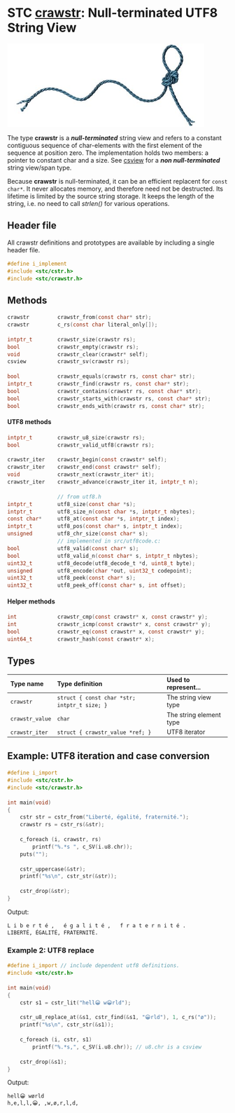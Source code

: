 # STC [crawstr](../include/stc/crawstr.h): Null-terminated UTF8 String View
![String](pics/string.jpg)

The type **crawstr** is a ***null-terminated*** string view and refers to a constant contiguous sequence of
char-elements with the first element of the sequence at position zero. The implementation holds two
members: a pointer to constant char and a size. See [csview](csview_api.md) for a ***non null-terminated***
string view/span type.

Because **crawstr** is null-terminated, it can be an efficient replacent for `const char*`. It never
allocates memory, and therefore need not be destructed. Its lifetime is limited by the source string
storage. It keeps the length of the string, i.e. no need to call *strlen()* for various operations.

## Header file

All crawstr definitions and prototypes are available by including a single header file.

```c
#define i_implement
#include <stc/cstr.h>
#include <stc/crawstr.h>
```
## Methods

```c
crawstr         crawstr_from(const char* str);                          // construct from const char*
crawstr         c_rs(const char literal_only[]);                        // construct from literal, no strlen()

intptr_t        crawstr_size(crawstr rs);
bool            crawstr_empty(crawstr rs);                              // check if size == 0
void            crawstr_clear(crawstr* self);
csview          crawstr_sv(crawstr rs);                                 // convert to csview type

bool            crawstr_equals(crawstr rs, const char* str);
intptr_t        crawstr_find(crawstr rs, const char* str);
bool            crawstr_contains(crawstr rs, const char* str);
bool            crawstr_starts_with(crawstr rs, const char* str);
bool            crawstr_ends_with(crawstr rs, const char* str);
```

#### UTF8 methods
```c
intptr_t        crawstr_u8_size(crawstr rs);
bool            crawstr_valid_utf8(crawstr rs);                         // depends on src/utf8code.c

crawstr_iter    crawstr_begin(const crawstr* self);
crawstr_iter    crawstr_end(const crawstr* self);
void            crawstr_next(crawstr_iter* it);                         // utf8 codepoint step, not byte!
crawstr_iter    crawstr_advance(crawstr_iter it, intptr_t n);

                // from utf8.h
intptr_t        utf8_size(const char *s);
intptr_t        utf8_size_n(const char *s, intptr_t nbytes);            // number of UTF8 codepoints within n bytes
const char*     utf8_at(const char *s, intptr_t index);                 // from UTF8 index to char* position
intptr_t        utf8_pos(const char* s, intptr_t index);                // from UTF8 index to byte index position
unsigned        utf8_chr_size(const char* s);                           // UTF8 character size: 1-4
                // implemented in src/utf8code.c:
bool            utf8_valid(const char* s);
bool            utf8_valid_n(const char* s, intptr_t nbytes);
uint32_t        utf8_decode(utf8_decode_t *d, uint8_t byte);            // decode next byte to utf8, return state.
unsigned        utf8_encode(char *out, uint32_t codepoint);             // encode unicode cp into out buffer
uint32_t        utf8_peek(const char* s);                               // codepoint value of character at s
uint32_t        utf8_peek_off(const char* s, int offset);               // codepoint value at utf8 pos (may be negative)
```

#### Helper methods
```c
int             crawstr_cmp(const crawstr* x, const crawstr* y);
int             crawstr_icmp(const crawstr* x, const crawstr* y);       // depends on src/utf8code.c:
bool            crawstr_eq(const crawstr* x, const crawstr* y);
uint64_t        crawstr_hash(const crawstr* x);
```

## Types

| Type name       | Type definition                            | Used to represent...     |
|:----------------|:-------------------------------------------|:-------------------------|
| `crawstr`       | `struct { const char *str; intptr_t size; }` | The string view type     |
| `crawstr_value` | `char`                                     | The string element type  |
| `crawstr_iter`  | `struct { crawstr_value *ref; }`           | UTF8 iterator            |

## Example: UTF8 iteration and case conversion
```c
#define i_import
#include <stc/cstr.h>
#include <stc/crawstr.h>

int main(void)
{
    cstr str = cstr_from("Liberté, égalité, fraternité.");
    crawstr rs = cstr_rs(&str);

    c_foreach (i, crawstr, rs)
        printf("%.*s ", c_SV(i.u8.chr));
    puts("");

    cstr_uppercase(&str);
    printf("%s\n", cstr_str(&str));

    cstr_drop(&str);
}
```
Output:
```
L i b e r t é ,   é g a l i t é ,   f r a t e r n i t é . 
LIBERTÉ, ÉGALITÉ, FRATERNITÉ.
```

### Example 2: UTF8 replace
```c
#define i_import // include dependent utf8 definitions.
#include <stc/cstr.h>

int main(void)
{
    cstr s1 = cstr_lit("hell😀 w😀rld");

    cstr_u8_replace_at(&s1, cstr_find(&s1, "😀rld"), 1, c_rs("ø"));
    printf("%s\n", cstr_str(&s1));

    c_foreach (i, cstr, s1)
        printf("%.*s,", c_SV(i.u8.chr)); // u8.chr is a csview

    cstr_drop(&s1);
}
```
Output:
```
hell😀 wørld
h,e,l,l,😀, ,w,ø,r,l,d,
```
